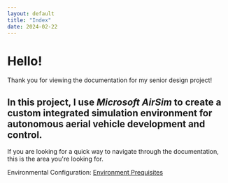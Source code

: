 ```yaml
---
layout: default
title: "Index"
date: 2024-02-22
---
```


# Hello!
Thank you for viewing the documentation for my senior design project!

## In this project, I use _Microsoft AirSim_ to create a custom integrated simulation environment for autonomous aerial vehicle development and control.

If you are looking for a quick way to navigate through the documentation, this is the area you're looking for.

Environmental Configuration: [Environment Prequisites](Setup.md#environment-prequisites)


[//]: # "The links used in the body of a MD file get stripped out when the markdown processor does its job."
    [environment-setup]: Setup.md#environment-prequisites
    [airsim-repo]: https://github.com/microsoft/AirSim.git
    [unreal-quickstart]: https://docs.unrealengine.com/4.26/en-US/Basics/GettingStarted/
    [unreal-project-structure]: https://docs.unrealengine.com/4.27/en-US/Basics/DirectoryStructure/
